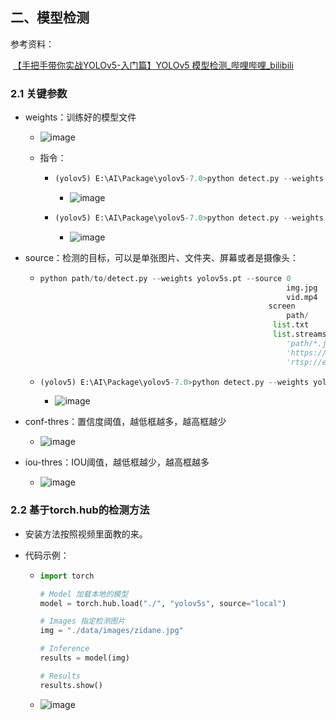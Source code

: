 ## 二、模型检测

参考资料：

​	[【手把手带你实战YOLOv5-入门篇】YOLOv5 模型检测_哔哩哔哩_bilibili](https://www.bilibili.com/video/BV1B8411c7ZN/?spm_id_from=333.788&vd_source=0d02ed2f63507c727ce90624d9bd5e6a)

### 2.1 关键参数

* weights：训练好的模型文件

  * ![image](https://github.com/CoderSuHang/TensorRT-Learning-Note/assets/104765251/b1c4101f-77d2-4478-975f-d5976e4793e1)

  * 指令：

    * ```python
      (yolov5) E:\AI\Package\yolov5-7.0>python detect.py --weights yolov5s.pt
      ```

      * ![image](https://github.com/CoderSuHang/TensorRT-Learning-Note/assets/104765251/e7b55f08-e251-45f0-acd2-098c9fb01011)

    * ```python
      (yolov5) E:\AI\Package\yolov5-7.0>python detect.py --weights yolov5x.pt
      ```

      * ![image](https://github.com/CoderSuHang/TensorRT-Learning-Note/assets/104765251/9edb1bc7-87a7-4e9a-a0bb-c0ccd5e71ed8)


* source：检测的目标，可以是单张图片、文件夹、屏幕或者是摄像头：

  * ```python
    python path/to/detect.py --weights yolov5s.pt --source 0              # webcam # 直播软件/电脑摄像头
                                                           img.jpg        # image
                                                           vid.mp4        # video
            										   screen         # screenshot
                                                           path/          # directory
                    								    list.txt	   # list of images
                        							   	list.streams   # list of streams
                                                           'path/*.jpg'   # glob
                                                           'https://youtu.be/Zgi9g1ksQHc'  # YouTube
                                                           'rtsp://example.com/media.mp4'  # RTSP, RTMP, HTTP stream
    ```

  * ```python
    (yolov5) E:\AI\Package\yolov5-7.0>python detect.py --weights yolov5s.pt --source data/images/bus.jpg
    ```

    * ![image](https://github.com/CoderSuHang/TensorRT-Learning-Note/assets/104765251/2aa079da-c7f2-4e9d-a2e7-290f1e80623e)


* conf-thres：置信度阈值，越低框越多，越高框越少

  * ![image](https://github.com/CoderSuHang/TensorRT-Learning-Note/assets/104765251/135eba76-db14-4641-b440-edcb0b0bdf36)


* iou-thres：IOU阈值，越低框越少，越高框越多

  * ![image](https://github.com/CoderSuHang/TensorRT-Learning-Note/assets/104765251/f6ddff23-48c9-4cb7-bea4-e9389a35b300)




### 2.2 基于torch.hub的检测方法

* 安装方法按照视频里面教的来。

* 代码示例：

  * ```python
    import torch
    
    # Model 加载本地的模型
    model = torch.hub.load("./", "yolov5s", source="local")
    
    # Images 指定检测图片
    img = "./data/images/zidane.jpg"
    
    # Inference
    results = model(img)
    
    # Results
    results.show()
    ```

  * ![image](https://github.com/CoderSuHang/TensorRT-Learning-Note/assets/104765251/fac33ca5-82e3-4edb-86c5-a7133d477ce1)
